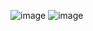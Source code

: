 ![image](https://user-images.githubusercontent.com/107784718/212886038-70d4fcb2-1b7d-480c-8508-ed7ee889176f.png)
![image](https://user-images.githubusercontent.com/107784718/212886090-ef31fd3d-f37d-4d9e-b581-f5730bae65cb.png)
